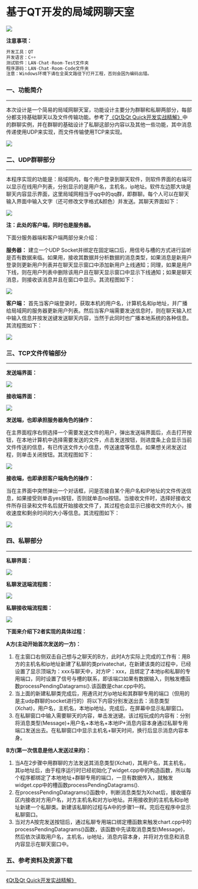 # 基于QT开发的局域网聊天室

![](https://w.wallhaven.cc/full/8x/wallhaven-8xjljk.png)
<!--more-->

**注意事项：**

```c++
开发工具：QT
开发语言：C++
测试软件：LAN-Chat-Room-Test文件夹
程序源码：LAN-Chat-Room-Code文件夹
注意：Windows环境下请在全英文路径下打开工程，否则会因为编码出错。
```

### 一、功能简介

<hr>


本次设计是一个简易的局域网聊天室，功能设计主要分为群聊和私聊两部分，每部分都支持基础聊天以及文件传输功能。参考了[《Qt及Qt Quick开发实战精解》](https://raw.githubusercontent.com/kelecn/images/master/Qt%E5%8F%8AQt%20Quick%E5%BC%80%E5%8F%91%E5%AE%9E%E6%88%98%E7%B2%BE%E8%A7%A3.pdf)中的群聊实例，并在群聊的基础设计了私聊这部分内容以及其他一些功能，其中消息传递使用UDP来实现，而文件传输使用TCP来实现。


![](https://cdn.jsdelivr.net/gh/kelecn/images@master/功能简介1.png)

### 二、UDP群聊部分

<hr>


本程序实现的功能是：局域网内，每个用户登录到聊天软件，则软件界面的右端可以显示在线用户列表，分别显示的是用户名，主机名，ip地址。软件左边那大块是聊天内容显示界面，这里局域网相当于qq中的qq群，即群聊。每个人可以在聊天输入界面中输入文字（还可修改文字格式&颜色）并发送。其聊天界面如下：

![](https://cdn.jsdelivr.net/gh/kelecn/images@master/%E4%B8%BB%E7%95%8C%E9%9D%A2.png)

**注：此处的客户端，同时也是服务器。**

下面分服务器端和客户端两部分来介绍：

**服务器：** 建立一个UDP Socket并绑定在固定端口后，用信号与槽的方式进行监听是否有数据来临。如果用，接收其数据并分析数据的消息类型，如果消息是新用户登录则更新用户列表并在聊天显示窗口中添加新用户上线通知；同理，如果是用户下线，则在用户列表中删除该用户且在聊天显示窗口中显示下线通知；如果是聊天消息，则接收该消息并且在窗口中显示。其流程图如下：

![](https://cdn.jsdelivr.net/gh/kelecn/images@master/%E6%9C%8D%E5%8A%A1%E5%99%A8.png)

**客户端：** 首先当客户端登录时，获取本机的用户名，计算机名和ip地址，并广播给局域网的服务器更新用户列表。然后当客户端需要发送信息时，则在聊天输入栏中输入信息并按发送键发送聊天内容，当然于此同时也广播本地系统的各种信息。其流程图如下：

![](https://cdn.jsdelivr.net/gh/kelecn/images@master/%E5%AE%A2%E6%88%B7%E7%AB%AF.png)


### 三、TCP文件传输部分

<hr>


**发送端界面：**

![](https://cdn.jsdelivr.net/gh/kelecn/images@master/%E4%BC%A0%E6%96%87%E4%BB%B61.png)

**接收端界面：**

![](https://cdn.jsdelivr.net/gh/kelecn/images@master/%E6%8E%A5%E6%94%B6%E6%96%87%E4%BB%B61.png)

 **发送端，也即承担服务器角色的操作：**

在主界面程序右侧选择一个需要发送文件的用户，弹出发送端界面后，点击打开按钮，在本地计算机中选择需要发送的文件，点击发送按钮，则进度条上会显示当前文件传送的信息，有已传送文件大小信息，传送速度等信息。如果想关闭发送过程，则单击关闭按钮。其流程图如下：

![](https://cdn.jsdelivr.net/gh/kelecn/images@master/%E5%8F%91%E9%80%81%E7%AB%AF%E6%B5%81%E7%A8%8B%E5%9B%BE.png)

 **接收端，也即承担客户端角色的操作：**

当在主界面中突然弹出一个对话框，问是否接自某个用户名和IP地址的文件传送信息，如果接受则单击yes按钮，否则就单击no按钮。当接收文件时，选择好接收文件所存目录和文件名后就开始接收文件了，其过程也会显示已接收文件的大小，接收速度和剩余时间的大小等信息。其流程图如下：

![](https://cdn.jsdelivr.net/gh/kelecn/images@master/%E6%8E%A5%E6%94%B6%E7%AB%AF%E6%B5%81%E7%A8%8B%E5%9B%BE.png)

### 四、私聊部分

<hr>


**私聊界面：**

![](https://cdn.jsdelivr.net/gh/kelecn/images@master/%E7%A7%81%E8%81%8A.png)

**私聊发送端流程图：**

![](https://cdn.jsdelivr.net/gh/kelecn/images@master/%E7%A7%81%E8%81%8A%E5%8F%91%E9%80%81%E7%AB%AF%E6%B5%81%E7%A8%8B%E5%9B%BE.png)

**私聊接收端流程图：**

![](https://cdn.jsdelivr.net/gh/kelecn/images@master/%E7%A7%81%E8%81%8A%E6%8E%A5%E6%94%B6%E7%AB%AF%E6%B5%81%E7%A8%8B%E5%9B%BE.png)

**下面来介绍下2者实现的具体过程：**

**A方(主动开始首次发送的一方)：**

1. 在主窗口右侧双击自己想与之聊天的B方，此时A方实际上完成的工作有：用B方的主机名和ip地址新建了私聊的类privatechat，在新建该类的过程中，已经设置了显示顶端为：xxx与聊天中，对方IP：xxx，且绑定了本地ip和私聊的专用端口，同时设置了信号与槽的联系，即该端口如果有数据输入，则触发槽函数processPendingDatagrams().该函数是char.cpp中的。
2. 当上面的新建私聊类完成后，用通讯对方ip地址和其群聊专用的端口（但用的是主udp群聊的socket进行的）将以下内容分别发送出去：消息类型(Xchat)，用户名，主机名，本地ip地址。完成后，在屏幕中显示私聊窗口。
3. 在私聊窗口中输入需要聊天的内容，单击发送键。该过程玩成的内容有：分别将消息类型(Message)+用户名+本地名+本地IP+消息内容本身通过私聊专用端口发送出去。在私聊窗口中显示主机名+聊天时间，换行后显示消息内容本身。

**B方(第一次信息是他人发送过来的)：**

1. 当A在2步骤中用群聊的方法发送其消息类型(Xchat)，其用户名，其主机名，其ip地址后，由于程序运行时已经初始化了widget.cpp中的构造函数，所以每个程序都绑定了本地地址+群聊专用的端口，一旦有数据传入，就触发widget.cpp中的槽函数processPendingDatagrams().
2. 在processPendingDatagrams()函数中，判断消息类型为Xchat后，接收缓存区内接收对方用户名，对方主机名和对方ip地址。并用接收到的主机名和ip地址新建一个私聊类。新建该私聊的过程与A中的步骤1一样。完后在程序中显示私聊窗口。
3. 当对方A按完发送按钮后，通过私聊专用端口绑定槽函数来触发chart.cpp中的processPendingDatagrams()函数，该函数中先读取消息类型(Message)，然后依次读取用户名，主机名，ip地址，消息内容本身，并将对方信息和消息内容显示在聊天窗口中。

### 五、参考资料及资源下载

<hr>


[《Qt及Qt Quick开发实战精解》](https://raw.githubusercontent.com/kelecn/images/master/Qt%E5%8F%8AQt%20Quick%E5%BC%80%E5%8F%91%E5%AE%9E%E6%88%98%E7%B2%BE%E8%A7%A3.pdf)